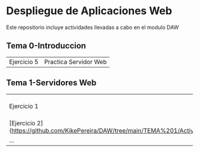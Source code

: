 # Despliegue de Aplicaciones Web
Este repositorio incluye actividades llevadas a cabo en el modulo DAW

## Tema 0-Introduccion

|   |  |
| ------------- | ------------- |
| Ejercicio 5  | Practica Servidor Web |

## Tema 1-Servidores Web

|   |  |
| ------------- | ------------- |
| Ejercicio 1  | Breve descripcion 0.1 |
| [Ejercicio 2] (https://github.com/KikePereira/DAW/tree/main/TEMA%201/Actividad%202) | Trabajando con Scripts  |
| ... | ...  |
